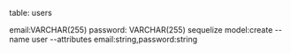 table: users

email:VARCHAR(255)
password: VARCHAR(255)
sequelize model:create --name user --attributes email:string,password:string